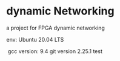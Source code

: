 # dynamic Networking
a project for FPGA dynamic networking

env: Ubuntu 20.04 LTS

​        gcc version: 9.4
git version 2.25.1
test
